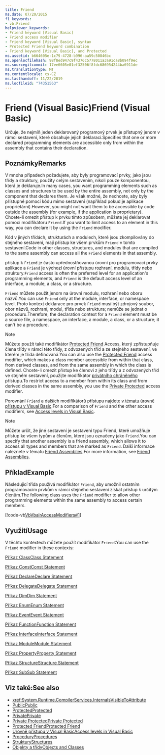 ```yaml
---
title: Friend
ms.date: 07/20/2015
f1_keywords:
- vb.Friend
helpviewer_keywords:
- Friend keyword [Visual Basic]
- Friend access modifier
- Friend keyword [Visual Basic], syntax
- Protected Friend keyword combination
- Friend keyword [Visual Basic], and Protected
ms.assetid: b664605e-1c79-4728-b996-aa59c50846bc
ms.openlocfilehash: 98f8ed947c9f4376c5778011a3a91ca8b094f9ec
ms.sourcegitcommit: 17ee6605e01ef32506f8fdc686954244ba6911de
ms.translationtype: MT
ms.contentlocale: cs-CZ
ms.lasthandoff: 11/22/2019
ms.locfileid: "74351563"
---
```

# <a name="friend-visual-basic"></a><span data-ttu-id="7834c-102">Friend (Visual Basic)</span><span class="sxs-lookup"><span data-stu-id="7834c-102">Friend (Visual Basic)</span></span>
<span data-ttu-id="7834c-103">Určuje, že nejmíň jeden deklarovaný programový prvek je přístupný jenom v rámci sestavení, které obsahuje jejich deklaraci.</span><span class="sxs-lookup"><span data-stu-id="7834c-103">Specifies that one or more declared programming elements are accessible only from within the assembly that contains their declaration.</span></span>  
  
## <a name="remarks"></a><span data-ttu-id="7834c-104">Poznámky</span><span class="sxs-lookup"><span data-stu-id="7834c-104">Remarks</span></span>  
 <span data-ttu-id="7834c-105">V mnoha případech požadujete, aby byly programovací prvky, jako jsou třídy a struktury, použity celým sestavením, nikoli pouze komponentou, která je deklaruje.</span><span class="sxs-lookup"><span data-stu-id="7834c-105">In many cases, you want programming elements such as classes and structures to be used by the entire assembly, not only by the component that declares them.</span></span> <span data-ttu-id="7834c-106">Je však možné, že nechcete, aby byly přístupné pomocí kódu mimo sestavení (například pokud je aplikace proprietární).</span><span class="sxs-lookup"><span data-stu-id="7834c-106">However, you might not want them to be accessible by code outside the assembly (for example, if the application is proprietary).</span></span> <span data-ttu-id="7834c-107">Chcete-li omezit přístup k prvku tímto způsobem, můžete jej deklarovat pomocí modifikátoru `Friend`.</span><span class="sxs-lookup"><span data-stu-id="7834c-107">If you want to limit access to an element in this way, you can declare it by using the `Friend` modifier.</span></span>  
  
 <span data-ttu-id="7834c-108">Kód v jiných třídách, strukturách a modulech, které jsou zkompilovány do stejného sestavení, mají přístup ke všem prvkům `Friend` v tomto sestavení.</span><span class="sxs-lookup"><span data-stu-id="7834c-108">Code in other classes, structures, and modules that are compiled to the same assembly can access all the `Friend` elements in that assembly.</span></span>  
  
 <span data-ttu-id="7834c-109">přístup k `Friend` je často upřednostňovanou úrovní pro programovací prvky aplikace a `Friend` je výchozí úrovní přístupu rozhraní, modulu, třídy nebo struktury.</span><span class="sxs-lookup"><span data-stu-id="7834c-109">`Friend` access is often the preferred level for an application's programming elements, and `Friend` is the default access level of an interface, a module, a class, or a structure.</span></span>  
  
 <span data-ttu-id="7834c-110">`Friend` můžete použít jenom na úrovni modulu, rozhraní nebo oboru názvů.</span><span class="sxs-lookup"><span data-stu-id="7834c-110">You can use `Friend` only at the module, interface, or namespace level.</span></span> <span data-ttu-id="7834c-111">Proto kontext deklarace pro prvek `Friend` musí být zdrojový soubor, obor názvů, rozhraní, modul, třída nebo struktura; nemůže se jednat o proceduru.</span><span class="sxs-lookup"><span data-stu-id="7834c-111">Therefore, the declaration context for a `Friend` element must be a source file, a namespace, an interface, a module, a class, or a structure; it can't be a procedure.</span></span>  

> [!NOTE]
> <span data-ttu-id="7834c-112">Můžete použít také modifikátor [Protected Friend](protected-friend.md) Access, který zpřístupňuje člena třídy v rámci této třídy, z odvozených tříd a ze stejného sestavení, ve kterém je třída definovaná.</span><span class="sxs-lookup"><span data-stu-id="7834c-112">You can also use the [Protected Friend](protected-friend.md) access modifier, which makes a class member accessible from within that class, from derived classes, and from the same assembly in which the class is defined.</span></span> <span data-ttu-id="7834c-113">Chcete-li omezit přístup ke členovi z jeho třídy a z odvozených tříd ve stejném sestavení, použijte modifikátor [privátního chráněného](private-protected.md) přístupu.</span><span class="sxs-lookup"><span data-stu-id="7834c-113">To restrict access to a member from within its class and from derived classes in the same assembly, you use the [Private Protected](private-protected.md) access modifier.</span></span>

 <span data-ttu-id="7834c-114">Porovnání `Friend` a dalších modifikátorů přístupu najdete [v tématu úrovně přístupu v Visual Basic](../../../visual-basic/programming-guide/language-features/declared-elements/access-levels.md).</span><span class="sxs-lookup"><span data-stu-id="7834c-114">For a comparison of `Friend` and the other access modifiers, see [Access levels in Visual Basic](../../../visual-basic/programming-guide/language-features/declared-elements/access-levels.md).</span></span>  
  
> [!NOTE]
> <span data-ttu-id="7834c-115">Můžete určit, že jiné sestavení je sestavení typu Friend, které umožňuje přístup ke všem typům a členům, které jsou označeny jako `Friend`.</span><span class="sxs-lookup"><span data-stu-id="7834c-115">You can specify that another assembly is a friend assembly, which allows it to access all types and members that are marked as `Friend`.</span></span> <span data-ttu-id="7834c-116">Další informace naleznete v tématu [Friend Assemblies](../../../standard/assembly/friend.md).</span><span class="sxs-lookup"><span data-stu-id="7834c-116">For more information, see [Friend Assemblies](../../../standard/assembly/friend.md).</span></span>

## <a name="example"></a><span data-ttu-id="7834c-117">Příklad</span><span class="sxs-lookup"><span data-stu-id="7834c-117">Example</span></span>  
 <span data-ttu-id="7834c-118">Následující třída používá modifikátor `Friend`, aby umožnil ostatním programovacím prvkům v rámci stejného sestavení získat přístup k určitým členům.</span><span class="sxs-lookup"><span data-stu-id="7834c-118">The following class uses the `Friend` modifier to allow other programming elements within the same assembly to access certain members.</span></span>  
  
 [!code-vb[VbVbalrAccessModifiers#1](~/samples/snippets/visualbasic/VS_Snippets_VBCSharp/vbvbalraccessmodifiers/vb/class1.vb#1)]  
  
## <a name="usage"></a><span data-ttu-id="7834c-119">Využití</span><span class="sxs-lookup"><span data-stu-id="7834c-119">Usage</span></span>  
 <span data-ttu-id="7834c-120">V těchto kontextech můžete použít modifikátor `Friend`:</span><span class="sxs-lookup"><span data-stu-id="7834c-120">You can use the `Friend` modifier in these contexts:</span></span>  
  
 [<span data-ttu-id="7834c-121">Příkaz Class</span><span class="sxs-lookup"><span data-stu-id="7834c-121">Class Statement</span></span>](../../../visual-basic/language-reference/statements/class-statement.md)  
  
 [<span data-ttu-id="7834c-122">Příkaz Const</span><span class="sxs-lookup"><span data-stu-id="7834c-122">Const Statement</span></span>](../../../visual-basic/language-reference/statements/const-statement.md)  
  
 [<span data-ttu-id="7834c-123">Příkaz Declare</span><span class="sxs-lookup"><span data-stu-id="7834c-123">Declare Statement</span></span>](../../../visual-basic/language-reference/statements/declare-statement.md)  
  
 [<span data-ttu-id="7834c-124">Příkaz Delegate</span><span class="sxs-lookup"><span data-stu-id="7834c-124">Delegate Statement</span></span>](../../../visual-basic/language-reference/statements/delegate-statement.md)  
  
 [<span data-ttu-id="7834c-125">Příkaz Dim</span><span class="sxs-lookup"><span data-stu-id="7834c-125">Dim Statement</span></span>](../../../visual-basic/language-reference/statements/dim-statement.md)  
  
 [<span data-ttu-id="7834c-126">Příkaz Enum</span><span class="sxs-lookup"><span data-stu-id="7834c-126">Enum Statement</span></span>](../../../visual-basic/language-reference/statements/enum-statement.md)  
  
 [<span data-ttu-id="7834c-127">Příkaz Event</span><span class="sxs-lookup"><span data-stu-id="7834c-127">Event Statement</span></span>](../../../visual-basic/language-reference/statements/event-statement.md)  
  
 [<span data-ttu-id="7834c-128">Příkaz Function</span><span class="sxs-lookup"><span data-stu-id="7834c-128">Function Statement</span></span>](../../../visual-basic/language-reference/statements/function-statement.md)  
  
 [<span data-ttu-id="7834c-129">Příkaz Interface</span><span class="sxs-lookup"><span data-stu-id="7834c-129">Interface Statement</span></span>](../../../visual-basic/language-reference/statements/interface-statement.md)  
  
 [<span data-ttu-id="7834c-130">Příkaz Module</span><span class="sxs-lookup"><span data-stu-id="7834c-130">Module Statement</span></span>](../../../visual-basic/language-reference/statements/module-statement.md)  
  
 [<span data-ttu-id="7834c-131">Příkaz Property</span><span class="sxs-lookup"><span data-stu-id="7834c-131">Property Statement</span></span>](../../../visual-basic/language-reference/statements/property-statement.md)  
  
 [<span data-ttu-id="7834c-132">Příkaz Structure</span><span class="sxs-lookup"><span data-stu-id="7834c-132">Structure Statement</span></span>](../../../visual-basic/language-reference/statements/structure-statement.md)  
  
 [<span data-ttu-id="7834c-133">Příkaz Sub</span><span class="sxs-lookup"><span data-stu-id="7834c-133">Sub Statement</span></span>](../../../visual-basic/language-reference/statements/sub-statement.md)  
  
## <a name="see-also"></a><span data-ttu-id="7834c-134">Viz také:</span><span class="sxs-lookup"><span data-stu-id="7834c-134">See also</span></span>

- <xref:System.Runtime.CompilerServices.InternalsVisibleToAttribute>
- [<span data-ttu-id="7834c-135">Public</span><span class="sxs-lookup"><span data-stu-id="7834c-135">Public</span></span>](../../../visual-basic/language-reference/modifiers/public.md)
- [<span data-ttu-id="7834c-136">Protected</span><span class="sxs-lookup"><span data-stu-id="7834c-136">Protected</span></span>](../../../visual-basic/language-reference/modifiers/protected.md)
- [<span data-ttu-id="7834c-137">Private</span><span class="sxs-lookup"><span data-stu-id="7834c-137">Private</span></span>](../../../visual-basic/language-reference/modifiers/private.md)
- [<span data-ttu-id="7834c-138">Private Protected</span><span class="sxs-lookup"><span data-stu-id="7834c-138">Private Protected</span></span>](./private-protected.md)
- [<span data-ttu-id="7834c-139">Protected Friend</span><span class="sxs-lookup"><span data-stu-id="7834c-139">Protected Friend</span></span>](./protected-friend.md)
- [<span data-ttu-id="7834c-140">Úrovně přístupu v Visual Basic</span><span class="sxs-lookup"><span data-stu-id="7834c-140">Access levels in Visual Basic</span></span>](../../../visual-basic/programming-guide/language-features/declared-elements/access-levels.md)
- [<span data-ttu-id="7834c-141">Procedury</span><span class="sxs-lookup"><span data-stu-id="7834c-141">Procedures</span></span>](../../../visual-basic/programming-guide/language-features/procedures/index.md)
- [<span data-ttu-id="7834c-142">Struktury</span><span class="sxs-lookup"><span data-stu-id="7834c-142">Structures</span></span>](../../../visual-basic/programming-guide/language-features/data-types/structures.md)
- [<span data-ttu-id="7834c-143">Objekty a třídy</span><span class="sxs-lookup"><span data-stu-id="7834c-143">Objects and Classes</span></span>](../../../visual-basic/programming-guide/language-features/objects-and-classes/index.md)
